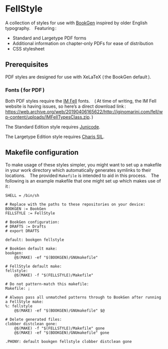 # FellStyle

A collection of styles for use with [BookGen](https://github.com/marrus-sh/BookGen/) inspired by older English typography. Featuring :

+ Standard and Largetype PDF forms
+ Additional information on chapter­‑only PDFs for ease of distribution
+ CSS stylesheet

## Prerequisites

PDF styles are designed for use with XeLaTeX ( the BookGen default ).

### Fonts ( for PDF )

Both PDF styles require the [IM Fell](https://iginomarini.com/fell/the-revival-fonts/) fonts. ( At time of writing, the IM Fell website is having issues, so hereʼs a direct download link : <https://web.archive.org/web/20190406165622/http://iginomarini.com/fell/wp-content/uploads/IMFellTypesClass.zip>. )

The Standard Edition style requires [Junicode](http://junicode.sourceforge.net/).

The Largetype Edition style requires [Charis SIL](https://software.sil.org/charis/).

## Makefile configuration

To make usage of these styles simpler, you might want to set up a makefile in your work directory which automatically generates symlinks to their locations. The provided `Makefile` is intended to aid in this process. The following is an example makefile that one might set up which makes use of it :

	SHELL = /bin/sh

	# Replace with the paths to these repositories on your device:
	BOOKGEN := BookGen
	FELLSTYLE := FellStyle

	# BookGen configuration:
	# DRAFTS := Drafts
	# export DRAFTS

	default: bookgen fellstyle

	# BookGen default make:
	bookgen:
		@$(MAKE) -ef "$(BOOKGEN)/GNUmakefile"

	# FellStyle default make:
	fellstyle:
		@$(MAKE) -f "$(FELLSTYLE)/Makefile"

	# Do not pattern­‑match this makefile:
	Makefile: ;

	# Always pass all unmatched patterns through to BookGen after running a FellStyle make:
	%: fellstyle
		@$(MAKE) -ef "$(BOOKGEN)/GNUmakefile" $@

	# Delete generated files:
	clobber distclean gone:
		@$(MAKE) -f "$(FELLSTYLE)/Makefile" gone
		@$(MAKE) -ef "$(BOOKGEN)/GNUmakefile" gone

	.PHONY: default bookgen fellstyle clobber distclean gone

